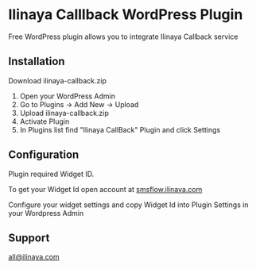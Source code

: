 # Ilinaya Calllback WordPress Plugin

Free WordPress plugin allows you to integrate Ilinaya Callback service

## Installation

Download ilinaya-callback.zip

1) Open your WordPress Admin 
2) Go to Plugins -> Add New -> Upload
3) Upload ilinaya-callback.zip
4) Activate Plugin
5) In Plugins list find "Ilinaya CallBack" Plugin and click Settings


## Configuration

Plugin required Widget ID. 

To get your Widget Id open account at [smsflow.ilinaya.com](https://smsflow.ilinaya.com/) 

Configure your widget settings and copy Widget Id into Plugin Settings in your Wordpress Admin

## Support
all@ilinaya.com
